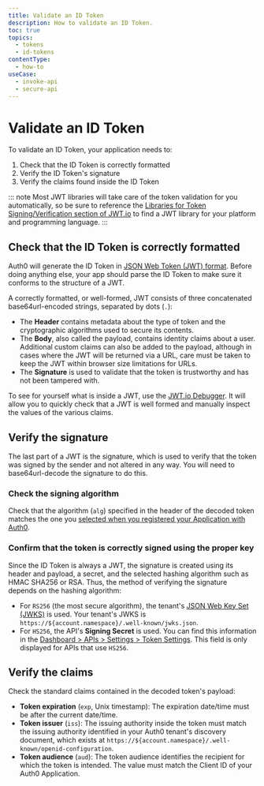 ```yaml
---
title: Validate an ID Token
description: How to validate an ID Token.
toc: true
topics:
  - tokens
  - id-tokens
contentType:
  - how-to
useCase:
  - invoke-api
  - secure-api
---
```

# Validate an ID Token

To validate an ID Token, your application needs to:

1. Check that the ID Token is correctly formatted
2. Verify the ID Token's signature
3. Verify the claims found inside the ID Token

::: note
Most JWT libraries will take care of the token validation for you automatically, so be sure to reference the [Libraries for Token Signing/Verification section of JWT.io](https://jwt.io/#libraries-io) to find a JWT library for your platform and programming language.
:::

## Check that the ID Token is correctly formatted

Auth0 will generate the ID Token in [JSON Web Token (JWT) format](/jwt#what-is-the-json-web-token-structure-). Before doing anything else, your app should parse the ID Token to make sure it conforms to the structure of a JWT.

A correctly formatted, or well-formed, JWT consists of three concatenated base64url-encoded strings, separated by dots (`.`):

* The **Header** contains metadata about the type of token and the cryptographic algorithms used to secure its contents.
* The **Body**, also called the payload, contains identity claims about a user. Additional custom claims can also be added to the payload, although in cases where the JWT will be returned via a URL, care must be taken to keep the JWT within browser size limitations for URLs.
* The **Signature** is used to validate that the token is trustworthy and has not been tampered with.

To see for yourself what is inside a JWT, use the [JWT.io Debugger](https://jwt.io/#debugger). It will allow you to quickly check that a JWT is well formed and manually inspect the values of the various claims.

## Verify the signature

The last part of a JWT is the signature, which is used to verify that the token was signed by the sender and not altered in any way. You will need to base64url-decode the signature to do this.

### Check the signing algorithm

Check that the algorithm (`alg`) specified in the header of the decoded token matches the one you [selected when you registered your Application with Auth0](/tokens/guides/update-signing-algorithm-application). 

### Confirm that the token is correctly signed using the proper key

Since the ID Token is always a JWT, the signature is created using its header and payload, a secret, and the selected hashing algorithm such as HMAC SHA256 or RSA. Thus, the method of verifying the signature depends on the hashing algorithm:

- For `RS256` (the most secure algorithm), the tenant's [JSON Web Key Set (JWKS)](/jwks) is used. Your tenant's JWKS is `https://${account.namespace}/.well-known/jwks.json`.
- For `HS256`, the API's __Signing Secret__ is used. You can find this information in the [Dashboard > APIs > Settings > Token Settings](${manage_url}/#/apis). This field is only displayed for APIs that use `HS256`.

## Verify the claims

Check the standard claims contained in the decoded token's payload:

- **Token expiration** (`exp`, Unix timestamp): The expiration date/time must be after the current date/time.
- **Token issuer** (`iss`): The issuing authority inside the token must match the issuing authority identified in your Auth0 tenant's discovery document, which exists at `https://${account.namespace}/.well-known/openid-configuration`.
- **Token audience** (`aud`): The token audience identifies the recipient for which the token is intended. The value must match the Client ID of your Auth0 Application.
